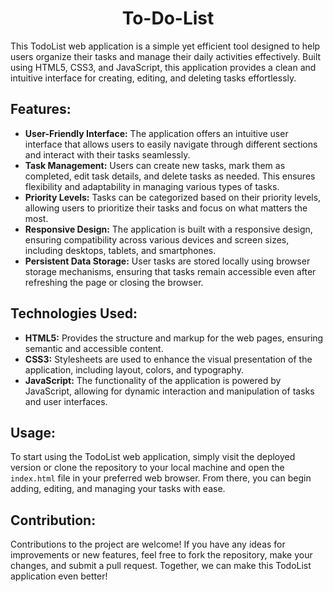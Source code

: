 
<h1 align="center" id="title">To-Do-List</h1>

<p id="description">This TodoList web application is a simple yet efficient tool designed to help users organize their tasks and manage their daily activities effectively. Built using HTML5, CSS3, and JavaScript, this application provides a clean and intuitive interface for creating, editing, and deleting tasks effortlessly.</p>

<h2>Features:</h2>
<ul>
  <li><strong>User-Friendly Interface:</strong> The application offers an intuitive user interface that allows users to easily navigate through different sections and interact with their tasks seamlessly.</li>
  <li><strong>Task Management:</strong> Users can create new tasks, mark them as completed, edit task details, and delete tasks as needed. This ensures flexibility and adaptability in managing various types of tasks.</li>
  <li><strong>Priority Levels:</strong> Tasks can be categorized based on their priority levels, allowing users to prioritize their tasks and focus on what matters the most.</li>
  <li><strong>Responsive Design:</strong> The application is built with a responsive design, ensuring compatibility across various devices and screen sizes, including desktops, tablets, and smartphones.</li>
  <li><strong>Persistent Data Storage:</strong> User tasks are stored locally using browser storage mechanisms, ensuring that tasks remain accessible even after refreshing the page or closing the browser.</li>
</ul>

<h2>Technologies Used:</h2>
<ul>
  <li><strong>HTML5:</strong> Provides the structure and markup for the web pages, ensuring semantic and accessible content.</li>
  <li><strong>CSS3:</strong> Stylesheets are used to enhance the visual presentation of the application, including layout, colors, and typography.</li>
  <li><strong>JavaScript:</strong> The functionality of the application is powered by JavaScript, allowing for dynamic interaction and manipulation of tasks and user interfaces.</li>
</ul>

<h2>Usage:</h2>
<p>To start using the TodoList web application, simply visit the deployed version or clone the repository to your local machine and open the <code>index.html</code> file in your preferred web browser. From there, you can begin adding, editing, and managing your tasks with ease.</p>

<h2>Contribution:</h2>
<p>Contributions to the project are welcome! If you have any ideas for improvements or new features, feel free to fork the repository, make your changes, and submit a pull request. Together, we can make this TodoList application even better!</p>
